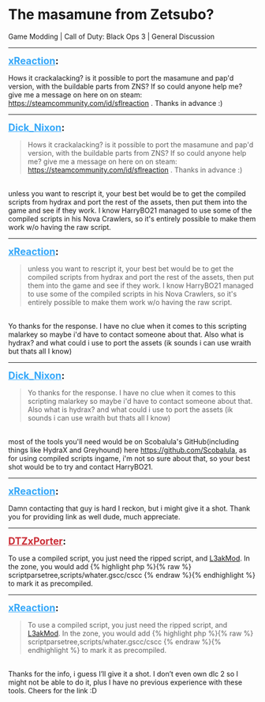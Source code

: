 # The masamune from Zetsubo?
Game Modding | Call of Duty: Black Ops 3 | General Discussion

---
<strong style="font-size: 1.4em;"><span style="text-decoration: underline;text-decoration-color: #34a7f9;"><span style="color:#34a7f9;">xReaction</span></span>:</strong>

<p>Hows it crackalacking? is it possible to port the masamune and pap&#39;d version, with the buildable parts from ZNS? If so could anyone help me? give me a message on here on on steam: <a href="https://steamcommunity.com/id/sflreaction">https://steamcommunity.com/id/sflreaction</a> . Thanks in advance :)</p>

---
<strong style="font-size: 1.4em;"><span style="text-decoration: underline;text-decoration-color: #34a7f9;"><span style="color:#34a7f9;">Dick_Nixon</span></span>:</strong>

<p><blockquote>Hows it crackalacking? is it possible to port the masamune and pap&#39;d version, with the buildable parts from ZNS? If so could anyone help me? give me a message on here on on steam: <a href="https://steamcommunity.com/id/sflreaction">https://steamcommunity.com/id/sflreaction</a> . Thanks in advance :)<br /></blockquote><br />unless you want to rescript it, your best bet would be to get the compiled scripts from hydrax and port the rest of the assets, then put them into the game and see if they work. I know HarryBO21 managed to use some of the compiled scripts in his Nova Crawlers, so it&#39;s entirely possible to make them work w/o having the raw script.</p>

---
<strong style="font-size: 1.4em;"><span style="text-decoration: underline;text-decoration-color: #34a7f9;"><span style="color:#34a7f9;">xReaction</span></span>:</strong>

<p><blockquote>unless you want to rescript it, your best bet would be to get the compiled scripts from hydrax and port the rest of the assets, then put them into the game and see if they work. I know HarryBO21 managed to use some of the compiled scripts in his Nova Crawlers, so it&#39;s entirely possible to make them work w/o having the raw script.<br /></blockquote><br />Yo thanks for the response. I have no clue when it comes to this scripting malarkey so maybe i&#39;d have to contact someone about that. Also what is hydrax? and what could i use to port the assets (ik sounds i can use wraith but thats all I know)</p>

---
<strong style="font-size: 1.4em;"><span style="text-decoration: underline;text-decoration-color: #34a7f9;"><span style="color:#34a7f9;">Dick_Nixon</span></span>:</strong>

<p><blockquote>Yo thanks for the response. I have no clue when it comes to this scripting malarkey so maybe i&#39;d have to contact someone about that. Also what is hydrax? and what could i use to port the assets (ik sounds i can use wraith but thats all I know)<br /></blockquote><br />most of the tools you&#39;ll need would be on Scobalula&#39;s GitHub(including things like HydraX and Greyhound) here <a href="https://github.com/Scobalula">https://github.com/Scobalula</a>, as for using compiled scripts ingame, i&#39;m not so sure about that, so your best shot would be to try and contact HarryBO21.</p>

---
<strong style="font-size: 1.4em;"><span style="text-decoration: underline;text-decoration-color: #34a7f9;"><span style="color:#34a7f9;">xReaction</span></span>:</strong>

<p>Damn contacting that guy is hard I reckon, but i might give it a shot. Thank you for providing link as well dude, much appreciate.</p>

---
<strong style="font-size: 1.4em;"><span style="text-decoration: underline;text-decoration-color: #CB2D36;"><span style="color:#CB2D36;">DTZxPorter</span></span>:</strong>

<p>To use a compiled script, you just need the ripped script, and <a href="https://wiki.modme.co/wiki/black_ops_3/Lua-(LUI).html">L3akMod</a>. In the zone, you would add {% highlight php %}{% raw %}
scriptparsetree,scripts/whater.gscc/cscc
{% endraw %}{% endhighlight %}
to mark it as precompiled.</p>

---
<strong style="font-size: 1.4em;"><span style="text-decoration: underline;text-decoration-color: #34a7f9;"><span style="color:#34a7f9;">xReaction</span></span>:</strong>

<p><blockquote>To use a compiled script, you just need the ripped script, and <a href="https://wiki.modme.co/wiki/black_ops_3/Lua-(LUI).html">L3akMod</a>. In the zone, you would add {% highlight php %}{% raw %}
scriptparsetree,scripts/whater.gscc/cscc
{% endraw %}{% endhighlight %}
to mark it as precompiled.<br /></blockquote><br />Thanks for the info, i guess I’ll give it a shot. I don’t even own dlc 2 so I might not be able to do it, plus I have no previous experience with these tools. Cheers for the link :D</p>
